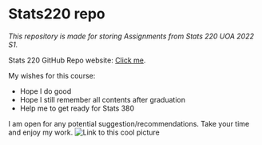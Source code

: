# Stats220 repo

*This repository is made for storing Assignments from Stats 220 UOA 2022 S1.*

Stats 220 GitHub Repo website: [Click me](https://jackhh7297.github.io/Stats220/).

My wishes for this course:
- Hope I do good
- Hope I still remember all contents after graduation
- Help me to get ready for Stats 380

I am open for any potential suggestion/recommendations.
Take your time and enjoy my work.
![Link to this cool picture](https://www.pngitem.com/pimgs/m/248-2487139_cartoon-welcome-gestures-png-download-welcome-cartoon-png.png)
